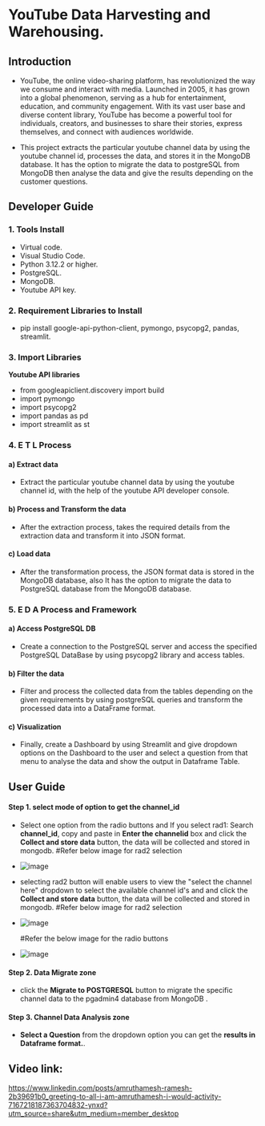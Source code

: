 # YouTube Data Harvesting and Warehousing.

## Introduction 

* YouTube, the online video-sharing platform, has revolutionized the way we consume and interact with media. Launched in 2005, it has grown into a global phenomenon, serving as a hub for entertainment, education, and community engagement. With its vast user base and diverse content library, YouTube has become a powerful tool for individuals, creators, and businesses to share their stories, express themselves, and connect with audiences worldwide.

* This project extracts the particular youtube channel data by using the youtube channel id, processes the data, and stores it in the MongoDB database. It has the option to migrate the data to postgreSQL from MongoDB then analyse the data and give the results depending on the customer questions.

## Developer Guide 

### 1. Tools Install

* Virtual code.
* Visual Studio Code.
* Python 3.12.2 or higher.
* PostgreSQL.
* MongoDB.
* Youtube API key.

### 2. Requirement Libraries to Install

* pip install google-api-python-client, pymongo, psycopg2, pandas, streamlit.
 
### 3. Import Libraries

**Youtube API libraries**

* from googleapiclient.discovery import build
* import pymongo
* import psycopg2
* import pandas as pd
* import streamlit as st

### 4. E T L Process

#### a) Extract data

* Extract the particular youtube channel data by using the youtube channel id, with the help of the youtube API developer console.

#### b) Process and Transform the data

* After the extraction process, takes the required details from the extraction data and transform it into JSON format.

#### c) Load  data 

* After the transformation process, the JSON format data is stored in the MongoDB database, also It has the option to migrate the data to PostgreSQL database from the MongoDB database.

### 5. E D A Process and Framework

#### a) Access PostgreSQL DB 

* Create a connection to the PostgreSQL server and access the specified PostgreSQL DataBase by using psycopg2 library and access tables.

#### b) Filter the data

* Filter and process the collected data from the tables depending on the given requirements by using postgreSQL queries and transform the processed data into a DataFrame format.

#### c) Visualization 

* Finally, create a Dashboard by using Streamlit and give dropdown options on the Dashboard to the user and select a question from that menu to analyse the data and show the output in Dataframe Table.


## User Guide

#### Step 1. select mode of option to get the channel_id

* Select one option from the radio buttons and If you select rad1: Search **channel_id**, copy and paste in **Enter the channelid** box and click the **Collect and store data** button, the data will be collected and stored in mongodb.
  #Refer below image for rad2 selection
 * ![image](https://github.com/CatherinePrincey07/YOUTUBE_DATA_HARVEST/assets/161114900/5138b473-7cd9-4aa9-a156-a394e88caf14)

* selecting rad2 button will enable users to view the "select the channel here" dropdown to select the available channel id's and and click the **Collect and store data** button, the data will be collected and stored in mongodb.
  #Refer below image for rad2 selection
* ![image](https://github.com/CatherinePrincey07/YOUTUBE_DATA_HARVEST/assets/161114900/b8ac1b3e-15ef-483a-aebc-706e781a4091)

  #Refer the below image for the radio buttons
* ![image](https://github.com/CatherinePrincey07/YOUTUBE_DATA_HARVEST/assets/161114900/5bdee12f-7fd2-410e-9043-35ca2a8b5c5b)


#### Step 2. Data Migrate zone

* click the **Migrate to POSTGRESQL** button to migrate the specific channel data to the pgadmin4 database from MongoDB .

#### Step 3. Channel Data Analysis zone

* **Select a Question** from the dropdown option you can get the **results in Dataframe format.**.


## Video link:
https://www.linkedin.com/posts/amruthamesh-ramesh-2b39691b0_greeting-to-all-i-am-amruthamesh-i-would-activity-7167218187363704832-ynxd?utm_source=share&utm_medium=member_desktop
